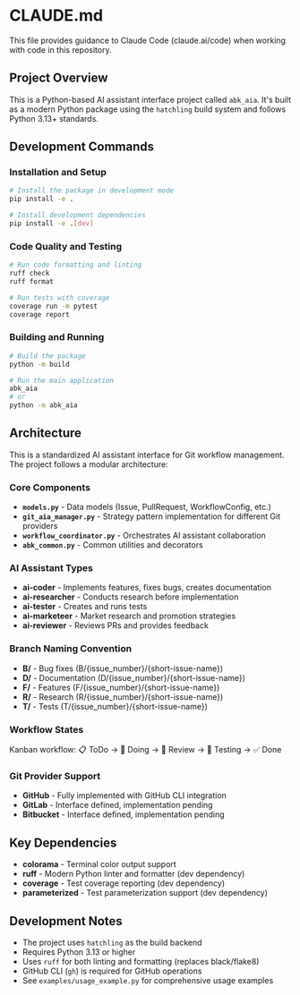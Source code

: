 # CLAUDE.md

This file provides guidance to Claude Code (claude.ai/code) when working with code in this repository.

## Project Overview

This is a Python-based AI assistant interface project called `abk_aia`. It's built as a modern Python package using the `hatchling` build system and follows Python 3.13+ standards.

## Development Commands

### Installation and Setup
```bash
# Install the package in development mode
pip install -e .

# Install development dependencies
pip install -e .[dev]
```

### Code Quality and Testing
```bash
# Run code formatting and linting
ruff check
ruff format

# Run tests with coverage
coverage run -m pytest
coverage report
```

### Building and Running
```bash
# Build the package
python -m build

# Run the main application
abk_aia
# or
python -m abk_aia
```

## Architecture

This is a standardized AI assistant interface for Git workflow management. The project follows a modular architecture:

### Core Components

- **`models.py`** - Data models (Issue, PullRequest, WorkflowConfig, etc.)
- **`git_aia_manager.py`** - Strategy pattern implementation for different Git providers
- **`workflow_coordinator.py`** - Orchestrates AI assistant collaboration
- **`abk_common.py`** - Common utilities and decorators

### AI Assistant Types

- **ai-coder** - Implements features, fixes bugs, creates documentation
- **ai-researcher** - Conducts research before implementation
- **ai-tester** - Creates and runs tests
- **ai-marketeer** - Market research and promotion strategies  
- **ai-reviewer** - Reviews PRs and provides feedback

### Branch Naming Convention

- **B/** - Bug fixes (B/{issue_number}/{short-issue-name})
- **D/** - Documentation (D/{issue_number}/{short-issue-name})
- **F/** - Features (F/{issue_number}/{short-issue-name})
- **R/** - Research (R/{issue_number}/{short-issue-name})
- **T/** - Tests (T/{issue_number}/{short-issue-name})

### Workflow States

Kanban workflow: 📋 ToDo → 🔄 Doing → 👀 Review → 🧪 Testing → ✅ Done

### Git Provider Support

- **GitHub** - Fully implemented with GitHub CLI integration
- **GitLab** - Interface defined, implementation pending
- **Bitbucket** - Interface defined, implementation pending

## Key Dependencies

- **colorama** - Terminal color output support
- **ruff** - Modern Python linter and formatter (dev dependency)
- **coverage** - Test coverage reporting (dev dependency)
- **parameterized** - Test parameterization support (dev dependency)

## Development Notes

- The project uses `hatchling` as the build backend
- Requires Python 3.13 or higher
- Uses `ruff` for both linting and formatting (replaces black/flake8)
- GitHub CLI (`gh`) is required for GitHub operations
- See `examples/usage_example.py` for comprehensive usage examples